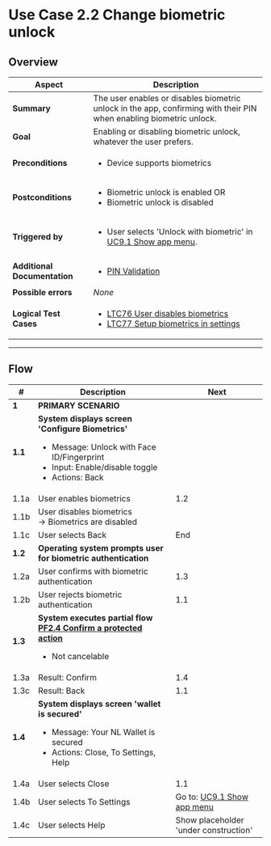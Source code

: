 # Use Case 2.2 Change biometric unlock

## Overview

| Aspect                       | Description                                                                                                                                                     |
| ---------------------------- |-----------------------------------------------------------------------------------------------------------------------------------------------------------------|
| **Summary**                  | The user enables or disables biometric unlock in the app, confirming with their PIN when enabling biometric unlock.                                             |
| **Goal**                     | Enabling or disabling biometric unlock, whatever the user prefers.                                                                                              |
| **Preconditions**            | <ul><li>Device supports biometrics</li></ul>                                                                                                                    |
| **Postconditions**           | <ul><li>Biometric unlock is enabled OR</li><li>Biometric unlock is disabled</li></ul>                                                                           |
| **Triggered by**             | <ul><li>User selects 'Unlock with biometric' in [UC9.1 Show app menu](UC9.1_ShowAppMenu.md).</li></ul>                                                          |
| **Additional Documentation** | <ul><li>[PIN Validation](../../architecture/use-cases/pin-validation.md)</li></ul>                                                                              |
| **Possible errors**          | *None*                                                                                                                                                          |
| **Logical Test Cases**       | <ul><li>[LTC76 User disables biometrics](../logical-test-cases.md#ltc76)</li><li>[LTC77 Setup biometrics in settings](../logical-test-cases.md#ltc77)</li></ul> |

---

## Flow

| #       | Description                                                                                                                                                            | Next                                               |
| ------- | ---------------------------------------------------------------------------------------------------------------------------------------------------------------------- | -------------------------------------------------- |
| **1**   | **PRIMARY SCENARIO**                                                                                                                                                   |                                                    |
| **1.1** | **System displays screen 'Configure Biometrics'**<ul><li>Message: Unlock with Face ID/Fingerprint</li><li>Input: Enable/disable toggle</li><li>Actions: Back</li></ul> |                                                    |
| 1.1a    | User enables biometrics                                                                                                                                                | 1.2                                                |
| 1.1b    | User disables biometrics <br>&rarr; Biometrics are disabled                                                                                                            |                                                    |
| 1.1c    | User selects Back                                                                                                                                                      | End                                                |
| **1.2** | **Operating system prompts user for biometric authentication**                                                                                                         |                                                    |
| 1.2a    | User confirms with biometric authentication                                                                                                                            | 1.3                                                |
| 1.2b    | User rejects biometric authentication                                                                                                                                  | 1.1                                                |
| **1.3** | **System executes partial flow [PF2.4 Confirm a protected action](../partial-flows/PF2.4_ConfirmProtectedAction.md)**<ul><li>Not cancelable</li></ul>                                 |                                                    |
| 1.3a    | Result: Confirm                                                                                                                                                        | 1.4                                                |
| 1.3c    | Result: Back                                                                                                                                                           | 1.1                                                |
| **1.4** | **System displays screen 'wallet is secured'**<ul><li>Message: Your NL Wallet is secured</li><li>Actions: Close, To Settings, Help</li></ul>                           |                                                    |
| 1.4a    | User selects Close                                                                                                                                                     | 1.1                                                |
| 1.4b    | User selects To Settings                                                                                                                                               | Go to: [UC9.1 Show app menu](UC9.1_ShowAppMenu.md) |
| 1.4c    | User selects Help                                                                                                                                                      | Show placeholder 'under construction'          |